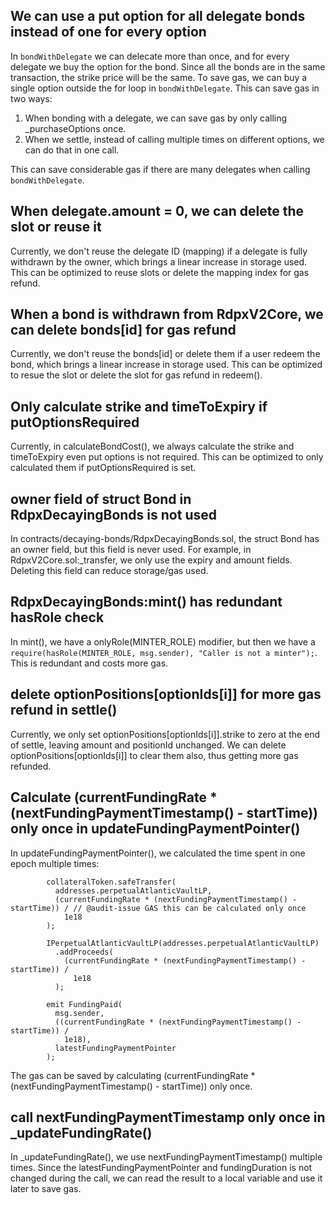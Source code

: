 ## We can use a put option for all delegate bonds instead of one for every option

In `bondWithDelegate` we can delecate more than once, and for every delegate we buy the option for the bond. Since all the bonds are in the same transaction, the strike price will be the same. To save gas, we can buy a single option outside the for loop in `bondWithDelegate`. This can save gas in two ways:

1. When bonding with a delegate, we can save gas by only calling _purchaseOptions once.
2. When we settle, instead of calling multiple times on different options, we can do that in one call.

This can save considerable gas if there are many delegates when calling `bondWithDelegate`.


## When delegate.amount = 0, we can delete the slot or reuse it

Currently, we don't reuse the delegate ID (mapping) if a delegate is fully withdrawn by the owner, which brings a linear increase in storage used. This can be optimized to reuse slots or delete the mapping index for gas refund.

## When a bond is withdrawn from RdpxV2Core, we can delete bonds[id] for gas refund

Currently, we don't reuse the bonds[id] or delete them if a user redeem the bond, which brings a linear increase in storage used. This can be optimized to resue the slot or delete the slot for gas refund in redeem().

## Only calculate strike and timeToExpiry if putOptionsRequired

Currently, in calculateBondCost(), we always calculate the strike and timeToExpiry even put options is not required. This can be optimized to only calculated them if putOptionsRequired is set.

## owner field of struct Bond in RdpxDecayingBonds is not used

In contracts/decaying-bonds/RdpxDecayingBonds.sol, the struct Bond has an owner field, but this field is never used. For example, in RdpxV2Core.sol:_transfer, we only use the expiry and amount fields. Deleting this field can reduce storage/gas used.

## RdpxDecayingBonds:mint() has redundant hasRole check

In mint(), we have a onlyRole(MINTER_ROLE) modifier, but then we have a `require(hasRole(MINTER_ROLE, msg.sender), "Caller is not a minter");`. This is redundant and costs more gas.

## delete optionPositions[optionIds[i]] for more gas refund in settle()

Currently, we only set optionPositions[optionIds[i]].strike to zero at the end of settle, leaving amount and positionId unchanged. We can delete optionPositions[optionIds[i]] to clear them also, thus getting more gas refunded.

## Calculate (currentFundingRate * (nextFundingPaymentTimestamp() - startTime)) only once in updateFundingPaymentPointer()

In updateFundingPaymentPointer(), we calculated the time spent in one epoch multiple times:

```solidity
        collateralToken.safeTransfer(
          addresses.perpetualAtlanticVaultLP,
          (currentFundingRate * (nextFundingPaymentTimestamp() - startTime)) / // @audit-issue GAS this can be calculated only once
            1e18
        );

        IPerpetualAtlanticVaultLP(addresses.perpetualAtlanticVaultLP)
          .addProceeds(
            (currentFundingRate * (nextFundingPaymentTimestamp() - startTime)) /
              1e18
          );

        emit FundingPaid(
          msg.sender,
          ((currentFundingRate * (nextFundingPaymentTimestamp() - startTime)) /
            1e18),
          latestFundingPaymentPointer
        );
```

The gas can be saved by calculating (currentFundingRate * (nextFundingPaymentTimestamp() - startTime)) only once.

## call nextFundingPaymentTimestamp only once in _updateFundingRate()

In _updateFundingRate(), we use nextFundingPaymentTimestamp()  multiple times. Since the latestFundingPaymentPointer and fundingDuration is not changed during the call, we can read the result to a local variable and use it later to save gas.

